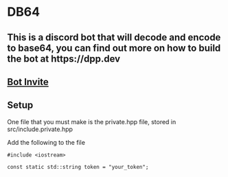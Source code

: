<h1>DB64</h1>
<h2>This is a discord bot that will decode and encode to base64, you can find out more on how to build the bot at https://dpp.dev</h2>

<h2><a href="https://discord.com/oauth2/authorize?client_id=1260294204374909010" target="_blank">Bot Invite</a></h2>

<h2>Setup</h2>
<p>One file that you must make is the private.hpp file, stored in src/include.private.hpp</p>
<p>Add the following to the file</p>

    #include <iostream>
    
    const static std::string token = "your_token";
        
